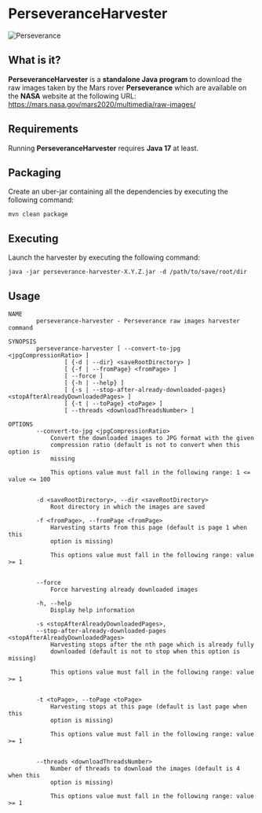 PerseveranceHarvester
=====================
![Perseverance](https://i.imgur.com/ExA4dY8.png "Image Credit: NASA/JPL-Caltech")

What is it?
-----------
**PerseveranceHarvester** is a **standalone Java program** to download the raw images taken by the Mars rover **Perseverance** which are available on the **NASA** website at the following URL: <https://mars.nasa.gov/mars2020/multimedia/raw-images/>

Requirements
------------
Running **PerseveranceHarvester** requires **Java 17** at least.

Packaging
---------
Create an uber-jar containing all the dependencies by executing the following command:
```
mvn clean package
```

Executing
---------
Launch the harvester by executing the following command:
```
java -jar perseverance-harvester-X.Y.Z.jar -d /path/to/save/root/dir
```

Usage
-----
```
NAME
        perseverance-harvester - Perseverance raw images harvester command

SYNOPSIS
        perseverance-harvester [ --convert-to-jpg <jpgCompressionRatio> ]
                [ {-d | --dir} <saveRootDirectory> ]
                [ {-f | --fromPage} <fromPage> ]
                [ --force ]
                [ {-h | --help} ]
                [ {-s | --stop-after-already-downloaded-pages} <stopAfterAlreadyDownloadedPages> ]
                [ {-t | --toPage} <toPage> ]
                [ --threads <downloadThreadsNumber> ]

OPTIONS
        --convert-to-jpg <jpgCompressionRatio>
            Convert the downloaded images to JPG format with the given
            compression ratio (default is not to convert when this option is
            missing

            This options value must fall in the following range: 1 <= value <= 100


        -d <saveRootDirectory>, --dir <saveRootDirectory>
            Root directory in which the images are saved

        -f <fromPage>, --fromPage <fromPage>
            Harvesting starts from this page (default is page 1 when this
            option is missing)

            This options value must fall in the following range: value >= 1


        --force
            Force harvesting already downloaded images

        -h, --help
            Display help information

        -s <stopAfterAlreadyDownloadedPages>,
        --stop-after-already-downloaded-pages <stopAfterAlreadyDownloadedPages>
            Harvesting stops after the nth page which is already fully
            downloaded (default is not to stop when this option is missing)

            This options value must fall in the following range: value >= 1


        -t <toPage>, --toPage <toPage>
            Harvesting stops at this page (default is last page when this
            option is missing)

            This options value must fall in the following range: value >= 1


        --threads <downloadThreadsNumber>
            Number of threads to download the images (default is 4 when this
            option is missing)

            This options value must fall in the following range: value >= 1
```